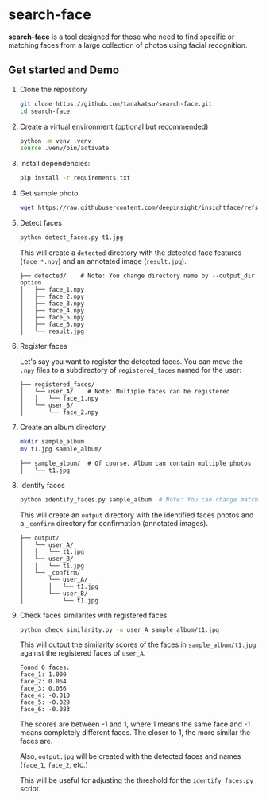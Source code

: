 # search-face

**search-face** is a tool designed for those who need to find specific or matching faces from a large collection of photos using facial recognition.

## Get started and Demo

1. Clone the repository

   ```bash
   git clone https://github.com/tanakatsu/search-face.git
   cd search-face
    ````

1. Create a virtual environment (optional but recommended)

   ```bash
   python -m venv .venv
   source .venv/bin/activate
   ```

1. Install dependencies:

   ```bash
   pip install -r requirements.txt
   ```

1. Get sample photo

   ```bash
   wget https://raw.githubusercontent.com/deepinsight/insightface/refs/heads/master/python-package/insightface/data/images/t1.jpg
   ```

1. Detect faces

   ```bash
   python detect_faces.py t1.jpg
   ```
   This will create a `detected` directory with the detected face features (`face_*.npy`) and an annotated image (`result.jpg`).

    ```
    ├── detected/    # Note: You change directory name by --output_dir option
    │   ├── face_1.npy
    │   ├── face_2.npy
    │   ├── face_3.npy
    │   ├── face_4.npy
    │   ├── face_5.npy
    │   ├── face_6.npy
    │   └── result.jpg
    ```

1. Register faces

    Let's say you want to register the detected faces. You can move the `.npy` files to a subdirectory of `registered_faces` named for the user:

    ```
    ├── registered_faces/
    │   └── user_A/    # Note: Multiple faces can be registered
    │   │   └── face_1.npy
    │   └── user_B/
    │       └── face_2.npy
    ```

1. Create an album directory

    ```bash
    mkdir sample_album
    mv t1.jpg sample_album/
    ```

    ```
    ├── sample_album/  # Of course, Album can contain multiple photos
    │   └── t1.jpg
    ```

1. Identify faces
    ```bash
    python identify_faces.py sample_album  # Note: You can change matching level by --threshold option
    ```

    This will create an `output` directory with the identified faces photos and a `_confirm` directory for confirmation (annotated images).
    ```
    ├── output/
    │   └── user_A/
    │   │   └── t1.jpg
    │   └── user_B/
    │   │   └── t1.jpg
    │   └── _confirm/
    │       └── user_A/
    │       │   └── t1.jpg
    │       └── user_B/
    │           └── t1.jpg
    ```

1. Check faces similarites with registered faces

    ```bash
    python check_similarity.py -u user_A sample_album/t1.jpg
    ```

    This will output the similarity scores of the faces in `sample_album/t1.jpg` against the registered faces of `user_A`.

    ```
    Found 6 faces.
    face_1: 1.000
    face_2: 0.064
    face_3: 0.036
    face_4: -0.010
    face_5: -0.029
    face_6: -0.083
    ```

    The scores are between -1 and 1, where 1 means the same face and -1 means completely different faces. The closer to 1, the more similar the faces are.

    Also, `output.jpg` will be created with the detected faces and names (`face_1`, `face_2`, etc.)

    This will be useful for adjusting the threshold for the `identify_faces.py` script.
